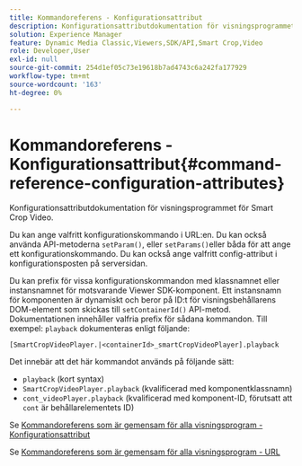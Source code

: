 ```yaml
---
title: Kommandoreferens - Konfigurationsattribut
description: Konfigurationsattributdokumentation för visningsprogrammet för Smart Crop Video.
solution: Experience Manager
feature: Dynamic Media Classic,Viewers,SDK/API,Smart Crop,Video
role: Developer,User
exl-id: null
source-git-commit: 254d1ef05c73e19618b7ad4743c6a242fa177929
workflow-type: tm+mt
source-wordcount: '163'
ht-degree: 0%

---
```


# Kommandoreferens - Konfigurationsattribut{#command-reference-configuration-attributes}

Konfigurationsattributdokumentation för visningsprogrammet för Smart Crop Video.

Du kan ange valfritt konfigurationskommando i URL:en. Du kan också använda API-metoderna `setParam()`, eller `setParams()`eller båda för att ange ett konfigurationskommando. Du kan också ange valfritt config-attribut i konfigurationsposten på serversidan.

Du kan prefix för vissa konfigurationskommandon med klassnamnet eller instansnamnet för motsvarande Viewer SDK-komponent. Ett instansnamn för komponenten är dynamiskt och beror på ID:t för visningsbehållarens DOM-element som skickas till `setContainerId()` API-metod. Dokumentationen innehåller valfria prefix för sådana kommandon. Till exempel: `playback` dokumenteras enligt följande:

```
[SmartCropVideoPlayer.|<containerId>_smartCropVideoPlayer].playback
```

Det innebär att det här kommandot används på följande sätt:

* `playback` (kort syntax)
* `SmartCropVideoPlayer.playback` (kvalificerad med komponentklassnamn)
* `cont_videoPlayer.playback` (kvalificerad med komponent-ID, förutsatt att `cont` är behållarelementets ID)

Se [Kommandoreferens som är gemensam för alla visningsprogram - Konfigurationsattribut](../../../r-html5-viewer-20-cmdref-configattrib/r-html5-viewer-20-cmdref-configattrib.md#concept-850e0f2c49b949deb7cfbfd330d329bd)

Se [Kommandoreferens som är gemensam för alla visningsprogram - URL](../../../c-html5-viewer-20-cmdref-url/c-html5-viewer-20-cmdref-url.md#concept-9b337f349b7b406b8c33c7ee96b3e226)

